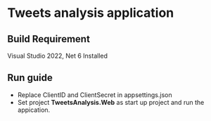 # Tweets analysis application

## Build Requirement
Visual Studio 2022, Net 6 Installed

## Run guide
* Replace ClientID and ClientSecret in appsettings.json
* Set project **TweetsAnalysis.Web** as start up project and run the appication.
